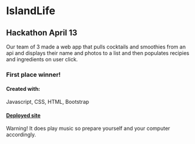 # IslandLife
## Hackathon April 13
Our team of 3 made a web app that pulls cocktails and smoothies from an api and displays their name and photos to a list and then populates recipies and ingredients on user click.

### First place winner!

#### Created with:
Javascript, CSS, HTML, Bootstrap

#### [Deployed site](https://islandtoyou.firebaseapp.com/) 
Warning! It does play music so prepare yourself and your computer accordingly. 
